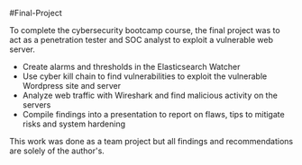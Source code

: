 #Final-Project

To complete the cybersecurity bootcamp course, the final project was to act as a penetration tester and SOC analyst to exploit a vulnerable web server.

- Create alarms and thresholds in the Elasticsearch Watcher
- Use cyber kill chain to find vulnerabilities to exploit the vulnerable Wordpress site and server
- Analyze web traffic with Wireshark and find malicious activity on the servers
- Compile findings into a presentation to report on flaws, tips to mitigate risks and system hardening

This work was done as a team project but all findings and recommendations are solely of the author's.
